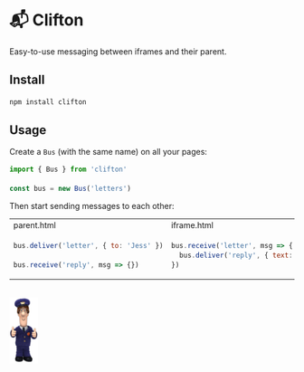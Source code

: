 # 📬 Clifton

Easy-to-use messaging between iframes and their parent.

## Install

```bash
npm install clifton
```

## Usage

Create a `Bus` (with the same name) on all your pages:

```js
import { Bus } from 'clifton'

const bus = new Bus('letters')
```

Then start sending messages to each other:

<table>
<tr>
<td>parent.html</td>
<td>iframe.html</td>
</tr>
<tr>
<td>

```js
bus.deliver('letter', { to: 'Jess' })

bus.receive('reply', msg => {})
```

</td>
<td>
    
```js
bus.receive('letter', msg => {
  bus.deliver('reply', { text: 'Meow' })
})
```

</td>
</tr>
</table>

<br>
<img src="https://raw.githubusercontent.com/nexxtmove/clifton/pat/pat.png" width="50" alt="Pat Clifton"/>
